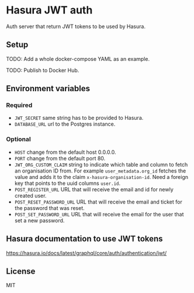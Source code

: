 # Hasura JWT auth

Auth server that return JWT tokens to be used by Hasura.

## Setup

TODO: Add a whole docker-compose YAML as an example.

TODO: Publish to Docker Hub.

## Environment variables

### Required

* `JWT_SECRET` same string has to be provided to Hasura.
* `DATABASE_URL` url to the Postgres instance.

### Optional

* `HOST` change from the default host 0.0.0.0.
* `PORT` change from the default port 80.
* `JWT_ORG_CUSTOM_CLAIM` string to indicate which table and column to fetch an organisation ID from.
For example `user_metadata.org_id` fetches the value and adds it to the claim `x-hasura-organisation-id`.
Need a foreign key that points to the uuid columns `user.id`.
* `POST_REGISTER_URL` URL that will receive the email and id for newly created user.
* `POST_RESET_PASSWORD_URL` URL that will receive the email and ticket for the password that was reset.
* `POST_SET_PASSWORD_URL` URL that will receive the email for the user that set a new password.

## Hasura documentation to use JWT tokens

https://hasura.io/docs/latest/graphql/core/auth/authentication/jwt/

## License

MIT
